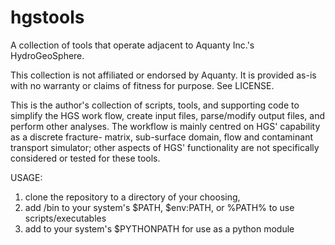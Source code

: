 # hgstools

A collection of tools that operate adjacent to Aquanty Inc.'s HydroGeoSphere.

This collection is not affiliated or endorsed by Aquanty. It is provided as-is
with no warranty or claims of fitness for purpose. See LICENSE.

This is the author's collection of scripts, tools, and supporting code to simplify
the HGS work flow, create input files, parse/modify output files, and perform other
analyses. The workflow is mainly centred on HGS' capability as a discrete fracture-
matrix, sub-surface domain, flow and contaminant transport simulator; other aspects
of HGS' functionality are not specifically considered or tested for these tools.

USAGE:
  1. clone the repository to a directory of your choosing, <hgstools>
  2. add <hgstools>/bin to your system's $PATH, $env:PATH, or %PATH% to use scripts/executables
  3. add <hgstools> to your system's $PYTHONPATH for use as a python module
